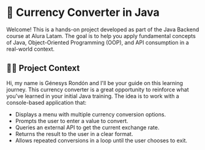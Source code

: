 # 💱 Currency Converter in Java

Welcome! This is a hands-on project developed as part of the Java Backend course at Alura Latam. The goal is to help you apply fundamental concepts of Java, Object-Oriented Programming (OOP), and API consumption in a real-world context.

## 🧑‍🏫 Project Context

Hi, my name is Génesys Rondón and I'll be your guide on this learning journey. This currency converter is a great opportunity to reinforce what you've learned in your initial Java training. The idea is to work with a console-based application that:

- Displays a menu with multiple currency conversion options.
- Prompts the user to enter a value to convert.
- Queries an external API to get the current exchange rate.
- Returns the result to the user in a clear format.
- Allows repeated conversions in a loop until the user chooses to exit.
